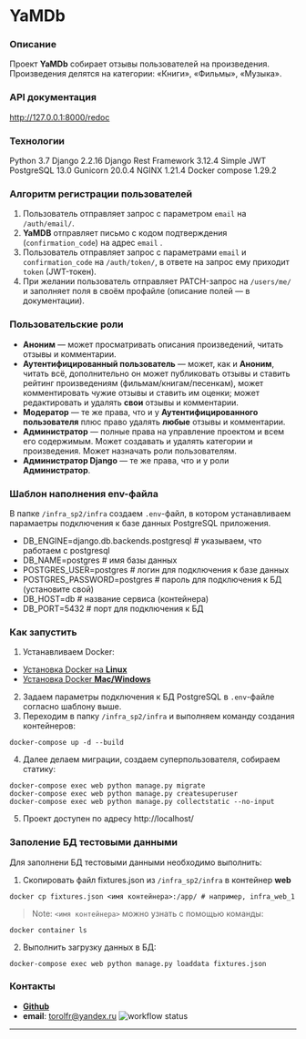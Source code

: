 # YaMDb
### Описание
Проект **YaMDb** собирает отзывы пользователей на произведения. Произведения делятся на категории: «Книги», «Фильмы», «Музыка».
### API документация
<http://127.0.0.1:8000/redoc>
### Технологии
Python 3.7
Django 2.2.16
Django Rest Framework 3.12.4
Simple JWT
PostgreSQL 13.0
Gunicorn 20.0.4
NGINX 1.21.4
Docker compose 1.29.2
### Алгоритм регистрации пользователей
1. Пользователь отправляет запрос с параметром `email` на `/auth/email/`.
2. **YaMDB** отправляет письмо с кодом подтверждения (`confirmation_code`) на адрес  `email` .
3. Пользователь отправляет запрос с параметрами `email` и `confirmation_code` на `/auth/token/`, в ответе на запрос ему приходит `token` (JWT-токен).
4. При желании пользователь отправляет PATCH-запрос на `/users/me/` и заполняет поля в своём профайле (описание полей — в документации).
### Пользовательские роли
- **Аноним** — может просматривать описания произведений, читать отзывы и комментарии.
- **Аутентифицированный пользователь** — может, как и **Аноним**, читать всё, дополнительно он может публиковать отзывы и ставить рейтинг произведениям (фильмам/книгам/песенкам), может комментировать чужие отзывы и ставить им оценки; может редактировать и удалять **свои** отзывы и комментарии.
- **Модератор** — те же права, что и у **Аутентифицированного пользователя** плюс право удалять **любые** отзывы и комментарии.
- **Администратор** — полные права на управление проектом и всем его содержимым. Может создавать и удалять категории и произведения. Может назначать роли пользователям.
- **Администратор Django** — те же права, что и у роли **Администратор**.
### Шаблон наполнения env-файла
В папке `/infra_sp2/infra` создаем  `.env`-файл, в котором устанавливаем парамаетры подключения к базе данных PostgreSQL приложения.
- DB_ENGINE=django.db.backends.postgresql # указываем, что работаем с postgresql
- DB_NAME=postgres # имя базы данных
- POSTGRES_USER=postgres # логин для подключения к базе данных
- POSTGRES_PASSWORD=postgres # пароль для подключения к БД (установите свой)
- DB_HOST=db # название сервиса (контейнера)
- DB_PORT=5432 # порт для подключения к БД 
### Как запустить
1. Устанавливаем Docker:
  - [Установка Docker на **Linux**](https://docs.docker.com/engine/install/)
  - [Установка Docker **Mac/Windows**](https://docs.docker.com/desktop/)
2. Задаем параметры подключения к БД PostgreSQL в `.env`-файлe согласно шаблону выше.
3. Переходим в папку `/infra_sp2/infra` и выполняем команду создания контейнеров:
```
docker-compose up -d --build
```
4. Далее делаем миграции, создаем суперпользователя, собираем статику:
```
docker-compose exec web python manage.py migrate
docker-compose exec web python manage.py createsuperuser
docker-compose exec web python manage.py collectstatic --no-input
```
5. Проект доступен по адресу http://localhost/
### Заполение БД тестовыми данными
Для заполнени БД тестовыми данными необходимо выполнить:
1. Скопировать файл fixtures.json из `/infra_sp2/infra` в контейнер **web**
```
docker cp fixtures.json <имя контейнера>:/app/ # например, infra_web_1
```
> Note: `<имя контейнера>` можно узнать с помощью команды:
```
docker container ls
```
2. Выполнить загрузку данных в БД:
```
docker-compose exec web python manage.py loaddata fixtures.json
```
### Контакты
- [**Github**](https://github.com/Torolfr/)
- **email**: torolfr@yandex.ru
![workflow status](https://github.com/Torolfr/yamdb_final/.github/workflows/yamdb_workflow.yml/badge.svg)
***